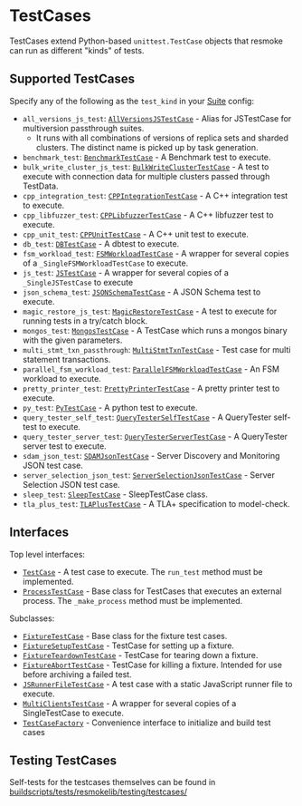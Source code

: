 # TestCases

TestCases extend Python-based `unittest.TestCase` objects that resmoke can run as different "kinds" of tests.

## Supported TestCases

Specify any of the following as the `test_kind` in your [Suite](../../../../buildscripts/resmokeconfig/suites/README.md) config:

- `all_versions_js_test`: [`AllVersionsJSTestCase`](./jstest.py) - Alias for JSTestCase for multiversion passthrough suites.
  - It runs with all combinations of versions of replica sets and sharded clusters. The distinct name is picked up by task generation.
- `benchmark_test`: [`BenchmarkTestCase`](./benchmark_test.py) - A Benchmark test to execute.
- `bulk_write_cluster_js_test`: [`BulkWriteClusterTestCase`](./bulk_write_cluster_js_test.py) - A test to execute with connection data for multiple clusters passed through TestData.
- `cpp_integration_test`: [`CPPIntegrationTestCase`](./cpp_integration_test.py) - A C++ integration test to execute.
- `cpp_libfuzzer_test`: [`CPPLibfuzzerTestCase`](./cpp_libfuzzer_test.py) - A C++ libfuzzer test to execute.
- `cpp_unit_test`: [`CPPUnitTestCase`](./cpp_unittest.py) - A C++ unit test to execute.
- `db_test`: [`DBTestCase`](./dbtest.py) - A dbtest to execute.
- `fsm_workload_test`: [`FSMWorkloadTestCase`](./fsm_workload_test.py) - A wrapper for several copies of a `_SingleFSMWorkloadTestCase` to execute.
- `js_test`: [`JSTestCase`](./jstest.py) - A wrapper for several copies of a `_SingleJSTestCase` to execute
- `json_schema_test`: [`JSONSchemaTestCase`](./json_schema_test.py) - A JSON Schema test to execute.
- `magic_restore_js_test`: [`MagicRestoreTestCase`](./magic_restore_js_test.py) - A test to execute for running tests in a try/catch block.
- `mongos_test`: [`MongosTestCase`](./mongos_test.py) - A TestCase which runs a mongos binary with the given parameters.
- `multi_stmt_txn_passthrough`: [`MultiStmtTxnTestCase`](./multi_stmt_txn_test.py) - Test case for multi statement transactions.
- `parallel_fsm_workload_test`: [`ParallelFSMWorkloadTestCase`](./fsm_workload_test.py) - An FSM workload to execute.
- `pretty_printer_test`: [`PrettyPrinterTestCase`](./pretty_printer_testcase.py) - A pretty printer test to execute.
- `py_test`: [`PyTestCase`](./pytest.py) - A python test to execute.
- `query_tester_self_test`: [`QueryTesterSelfTestCase`](./query_tester_self_test.py) - A QueryTester self-test to execute.
- `query_tester_server_test`: [`QueryTesterServerTestCase`](./query_tester_server_test.py) - A QueryTester server test to execute.
- `sdam_json_test`: [`SDAMJsonTestCase`](./sdam_json_test.py) - Server Discovery and Monitoring JSON test case.
- `server_selection_json_test`: [`ServerSelectionJsonTestCase`](./server_selection_json_test.py) - Server Selection JSON test case.
- `sleep_test`: [`SleepTestCase`](./sleeptest.py) - SleepTestCase class.
- `tla_plus_test`: [`TLAPlusTestCase`](./tla_plus_test.py) - A TLA+ specification to model-check.

## Interfaces

Top level interfaces:

- [`TestCase`](./interface.py) - A test case to execute. The `run_test` method must be implemented.
- [`ProcessTestCase`](./interface.py) - Base class for TestCases that executes an external process. The `_make_process` method must be implemented.

Subclasses:

- [`FixtureTestCase`](./fixture.py) - Base class for the fixture test cases.
- [`FixtureSetupTestCase`](./fixture.py) - TestCase for setting up a fixture.
- [`FixtureTeardownTestCase`](./fixture.py) - TestCase for tearing down a fixture.
- [`FixtureAbortTestCase`](./fixture.py) - TestCase for killing a fixture. Intended for use before archiving a failed test.
- [`JSRunnerFileTestCase`](./jsrunnerfile.py) - A test case with a static JavaScript runner file to execute.
- [`MultiClientsTestCase`](./jstest.py) - A wrapper for several copies of a SingleTestCase to execute.
- [`TestCaseFactory`](./interface.py) - Convenience interface to initialize and build test cases

## Testing TestCases

Self-tests for the testcases themselves can be found in [buildscripts/tests/resmokelib/testing/testcases/](../../../../buildscripts/tests/resmokelib/testing/testcases/)

